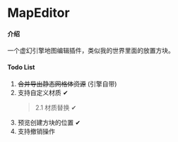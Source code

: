 # MapEditor

#### 介绍
一个虚幻引擎地图编辑插件，类似我的世界里面的放置方块。

#### Todo List
1. ~~合并导出静态网格体资源~~ (引擎自带)
2. 支持自定义材质 ✔ 
    > 2.1 材质替换 ✔
3. 预览创建方块的位置 ✔
4. 支持撤销操作
